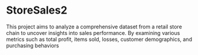 # StoreSales2
This project aims to analyze a comprehensive dataset from a retail store chain to uncover insights into sales performance. By examining various metrics such as total profit, items sold, losses, customer demographics, and purchasing behaviors
